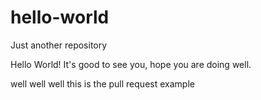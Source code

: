 # hello-world
Just another repository

Hello World! It's good to see you, hope you are doing well.


well well well this is the pull request example
